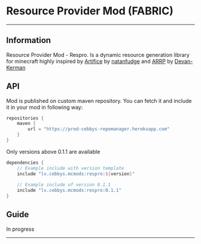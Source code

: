 # Resource Provider Mod (FABRIC)

---

## Information
Resource Provider Mod - Respro. Is a dynamic resource
generation library for minecraft highly inspired by
[Artifice](https://github.com/natanfudge/artifice) by
[natanfudge](https://github.com/natanfudge) and
[ARRP](https://github.com/Devan-Kerman/ARRP) by
[Devan-Kerman](https://github.com/Devan-Kerman)

## API
Mod is published on custom maven repository. You can fetch it and
include it in your mod in following way:
```groovy
repositories {
    maven {
        url = "https://prod-cebbys-repomanager.herokuapp.com"
    }
}
```
Only versions above 0.1.1 are available
```groovy
dependencies {
    // Example include with version template
    include "lv.cebbys.mcmods:respro:${version}"
    
    // Example include of version 0.1.1
    include "lv.cebbys.mcmods:respro:0.1.1"
}
```

## Guide
In progress

---